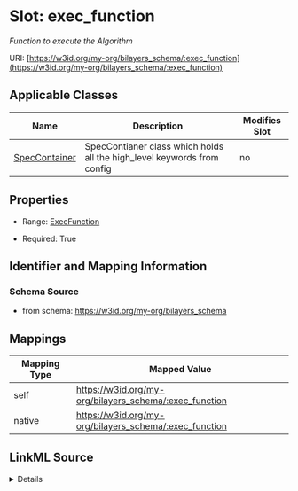 

# Slot: exec_function


_Function to execute the Algorithm_





URI: [https://w3id.org/my-org/bilayers_schema/:exec_function](https://w3id.org/my-org/bilayers_schema/:exec_function)



<!-- no inheritance hierarchy -->





## Applicable Classes

| Name | Description | Modifies Slot |
| --- | --- | --- |
| [SpecContainer](SpecContainer.md) | SpecContianer class which holds all the high_level keywords from config |  no  |







## Properties

* Range: [ExecFunction](ExecFunction.md)

* Required: True





## Identifier and Mapping Information







### Schema Source


* from schema: https://w3id.org/my-org/bilayers_schema




## Mappings

| Mapping Type | Mapped Value |
| ---  | ---  |
| self | https://w3id.org/my-org/bilayers_schema/:exec_function |
| native | https://w3id.org/my-org/bilayers_schema/:exec_function |




## LinkML Source

<details>
```yaml
name: exec_function
description: Function to execute the Algorithm
from_schema: https://w3id.org/my-org/bilayers_schema
rank: 1000
alias: exec_function
domain_of:
- SpecContainer
range: ExecFunction
required: true

```
</details>